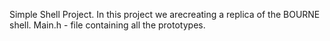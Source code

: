 Simple Shell Project.
In this project we arecreating a replica of the BOURNE shell.
Main.h - file containing all the prototypes.

